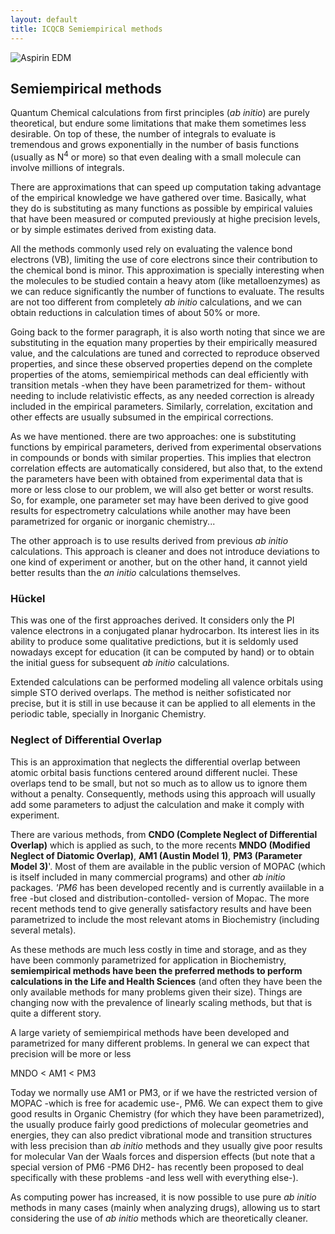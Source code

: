 ```yaml
---
layout: default
title: ICQCB Semiempirical methods
---
```


![Aspirin EDM](Aspirin-elec_dens_map.png "Aspirin EDM")

Semiempirical methods
---------------------

Quantum Chemical calculations from first principles (*ab initio*) are purely theoretical, but endure some limitations that make them sometimes less desirable. On top of these, the number of integrals to evaluate is tremendous and grows exponentially in the number of basis functions (usually as N<sup>4</sup> or more) so that even dealing with a small molecule can involve millions of integrals.

There are approximations that can speed up computation taking advantage of the empirical knowledge we have gathered over time. Basically, what they do is substituting as many functions as possible by empirical valuies that have been measured or computed previously at highe precision levels, or by simple estimates derived from existing data.

All the methods commonly used rely on evaluating the valence bond electrons (VB), limiting the use of core electrons since their contribution to the chemical bond is minor. This approximation is specially interesting when the molecules to be studied contain a heavy atom (like metalloenzymes) as we can reduce significantly the number of functions to evaluate. The results are not too different from completely *ab initio* calculations, and we can obtain reductions in calculation times of about 50% or more.

Going back to the former paragraph, it is also worth noting that since we are substituting in the equation many properties by their empirically measured value, and the calculations are tuned and corrected to reproduce observed properties, and since these observed properties depend on the complete properties of the atoms, semiempirical methods can deal efficiently with transition metals -when they have been parametrized for them- without needing to include relativistic effects, as any needed correction is already included in the empirical parameters. Similarly, correlation, excitation and other effects are usually subsumed in the empirical corrections.

As we have mentioned. there are two approaches: one is substituting functions by empirical parameters, derived from experimental observations in compounds or bonds with similar properties. This implies that electron correlation effects are automatically considered, but also that, to the extend the parameters have been with obtained from experimental data that is more or less close to our problem, we will also get better or worst results. So, for example, one parameter set may have been derived to give good results for espectrometry calculations while another may have been parametrized for organic or inorganic chemistry...

The other approach is to use results derived from previous *ab initio* calculations. This approach is cleaner and does not introduce deviations to one kind of experiment or another, but on the other hand, it cannot yield better results than the *an initio* calculations themselves.

### Hückel

This was one of the first approaches derived. It considers only the PI valence electrons in a conjugated planar hydrocarbon. Its interest lies in its ability to produce some qualitative predictions, but it is seldomly used nowadays except for education (it can be computed by hand) or to obtain the initial guess for subsequent *ab initio* calculations.

Extended calculations can be performed modeling all valence orbitals using simple STO derived overlaps. The method is neither sofisticated nor precise, but it is still in use because it can be applied to all elements in the periodic table, specially in Inorganic Chemistry.

### Neglect of Differential Overlap

This is an approximation that neglects the differential overlap between atomic orbital basis functions centered around different nuclei. These overlaps tend to be small, but not so much as to allow us to ignore them without a penalty. Consequently, methods using this approach will usually add some parameters to adjust the calculation and make it comply with experiment.

There are various methods, from **CNDO (Complete Neglect of Differential Overlap)** which is applied as such, to the more recents **MNDO (Modified Neglect of Diatomic Overlap)**, **AM1 (Austin Model 1)**, **PM3 (Parameter Model 3)**'. Most of them are available in the public version of MOPAC (which is itself included in many commercial programs) and other *ab initio* packages. *'PM6* has been developed recently and is currently avaiilable in a free -but closed and distribution-contolled- version of Mopac. The more recent methods tend to give generally satisfactory results and have been parametrized to include the most relevant atoms in Biochemistry (including several metals).

As these methods are much less costly in time and storage, and as they have been commonly parametrized for application in Biochemistry, **semiempirical methods have been the preferred methods to perform calculations in the Life and Health Sciences** (and often they have been the only available methods for many problems given their size). Things are changing now with the prevalence of linearly scaling methods, but that is quite a different story.

A large variety of semiempirical methods have been developed and parametrized for many different problems. In general we can expect that precision will be more or less

MNDO \< AM1 \< PM3

Today we normally use AM1 or PM3, or if we have the restricted version of MOPAC -which is free for academic use-, PM6. We can expect them to give good results in Organic Chemistry (for which they have been parametrized), the usually produce fairly good predictions of molecular geometries and energies, they can also predict vibrational mode and transition structures with less precision than *ab initio* methods and they usually give poor results for molecular Van der Waals forces and dispersion effects (but note that a special version of PM6 -PM6 DH2- has recently been proposed to deal specifically with these problems -and less well with everything else-).

As computing power has increased, it is now possible to use pure *ab initio* methods in many cases (mainly when analyzing drugs), allowing us to start considering the use of *ab initio* methods which are theoretically cleaner.
